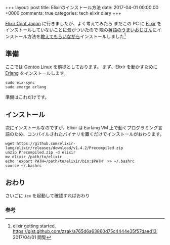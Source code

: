+++
layout: post
title: Elixirのインストール方法
date: 2017-04-01 00:00:00 +0000
comments: true
categories: tech elixir diary
+++

[Elixir Conf Japan](http://www.elixirconf.jp/) に行きましたが、よく考えてみたら
まだこの PC に [Elixir](http://elixir-lang.org/) をインストールしていないことに気がついたので
隣の[英語のうまいおじさん](https://twitter.com/zzak_jp)にインストール方法を[教えてもらいながら](https://gist.github.com/katsyoshi/7ac2579bbe903ff65685570fd3873379)インストールしました[^zakk]


## 準備

ここでは [Gentoo Linux](https://gentoo.org/) を前提としております。
まず、Elixir を動かすために [Erlang](https://www.erlang.org) をインストールします。


```console
sudo eix-sync
sudo emerge erlang
```

準備はこれだけです。

## インストール

次にインストールなのですが、Elixir は Earlang VM 上で動くプログラミング言語のため、コンパイルされたバイナリを置くだけでインストールがおわります。

```console
wget https://github.com/elixir-lang/elixir/releases/download/v1.4.2/Precompiled.zip
unzip Precompiled.zip -d elixir
mv elixir /path/to/elixir
echo 'export PATH=/path/to/elixir/bin:$PATH' >> ~/.bashrc
source ~/.bashrc
```


## おわり

さいごに `iex` を起動して確認すればおわり


### 参考

[^zakk]: elixir getting started, https://gist.github.com/zzak/a765d6a63860d75c4444e35f57daed13, 2017/04/01 閲覧
